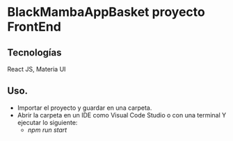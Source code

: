 # BlackMambaAppBasket proyecto FrontEnd
## Tecnologías
  React JS, Materia UI 
  
## Uso. 
* Importar el proyecto y guardar en una carpeta. 
* Abrir la carpeta en un IDE como Visual Code Studio o con una terminal Y ejecutar lo siguiente:
  * *npm run start*
